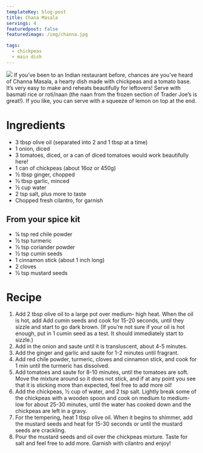 ```yaml
---
templateKey: blog-post
title: Chana Masala
servings: 4
featuredpost: false
featuredimage: /img/channa.jpg

tags:
  - chickpeas
  - main dish
---
```

![](/img/channa.jpg)
If you’ve been to an Indian restaurant before, chances are you’ve heard of Channa Masala, a hearty dish made with chickpeas and a tomato base. It’s very easy to make and reheats beautifully for leftovers! Serve with basmati rice or roti/naan (the naan from the frozen section of Trader Joe’s is great!). If you like, you can serve with a squeeze of lemon on top at the end.

# Ingredients
- 3 tbsp olive oil (separated into 2 and 1 tbsp at a time)
- 1 onion, diced
- 3 tomatoes, diced, or a can of diced tomatoes would work beautifully here!
- 1 can of chickpeas (about 16oz or 450g)
- 1⁄2 tbsp ginger, chopped
- 1⁄2 tbsp garlic, minced
- 1⁄2 cup water
- 2 tsp salt, plus more to taste
- Chopped fresh cilantro, for garnish

## From your spice kit
- 1⁄4 tsp red chile powder
- 1⁄2 tsp turmeric
- 1⁄2 tsp coriander powder
- 1⁄2 tsp cumin seeds
- 1 cinnamon stick (about 1 inch long)
- 2 cloves
- 1⁄2 tsp mustard seeds

# Recipe
1. Add 2 tbsp olive oil to a large pot over medium- high heat. When the oil is hot, add Add cumin seeds and cook for 15-20 seconds, until they sizzle and start to go dark brown. (If you’re not sure if your oil is hot enough, put in 1 cumin seed as a test. It should immediately start to sizzle.)
2. Add in the onion and saute until it is transluscent, about 4-5 minutes.
3. Add the ginger and garlic and saute for 1-2 minutes until fragrant.
4. Add red chile powder, turmeric, cloves and cinnamon stick, and cook for 1 min until the turmeric has dissolved.
5. Add tomatoes and saute for 8-10 minutes, until the tomatoes are soft. Move the mixture around so it does not stick, and if at any point you see that it is sticking more than expected, feel free to add more oil!
6. Add the chickpeas, 1⁄2 cup of water, and 2 tsp
salt. Lightly break some of the chickpeas with a wooden spoon and cook on medium to medium- low for about 25-30 minutes, until the water has cooked down and the chickpeas are left in a gravy.
7. For the tempering, heat 1 tbsp olive oil. When it begins to shimmer, add the mustard seeds and heat for 15-30 seconds or until the mustard seeds are crackling.
8. Pour the mustard seeds and oil over the chickpeas mixture. Taste for salt and feel free to add more. Garnish with cilantro and enjoy!
